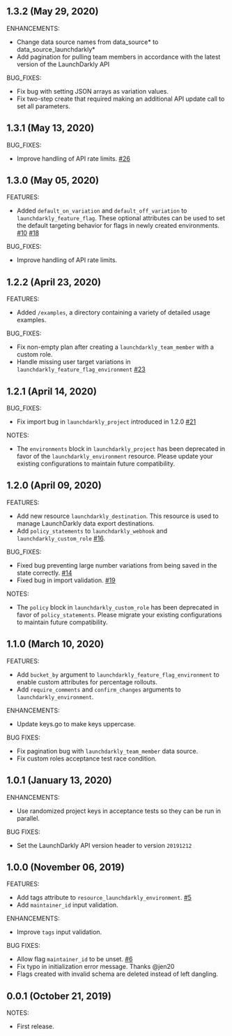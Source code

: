 ## 1.3.2 (May 29, 2020)

ENHANCEMENTS:

- Change data source names from data_source* to data_source_launchdarkly*
- Add pagination for pulling team members in accordance with the latest version of the LaunchDarkly API

BUG_FIXES: 

- Fix bug with setting JSON arrays as variation values.
- Fix two-step create that required making an additional API update call to set all parameters.


## 1.3.1 (May 13, 2020)

BUG_FIXES:

- Improve handling of API rate limits. [#26](https://github.com/terraform-providers/terraform-provider-launchdarkly/issues/26)

## 1.3.0 (May 05, 2020)

FEATURES:

- Added `default_on_variation` and `default_off_variation` to `launchdarkly_feature_flag`. These optional attributes can be used to set the default targeting behavior for flags in newly created environments. [#10](https://github.com/terraform-providers/terraform-provider-launchdarkly/issues/10) [#18](https://github.com/terraform-providers/terraform-provider-launchdarkly/issues/18)

BUG_FIXES:

- Improve handling of API rate limits.

## 1.2.2 (April 23, 2020)

FEATURES:

- Added `/examples`, a directory containing a variety of detailed usage examples.

BUG_FIXES:

- Fix non-empty plan after creating a `launchdarkly_team_member` with a custom role.
- Handle missing user target variations in `launchdarkly_feature_flag_environment` [#23](https://github.com/terraform-providers/terraform-provider-launchdarkly/issues/23)

## 1.2.1 (April 14, 2020)

BUG_FIXES:

- Fix import bug in `launchdarkly_project` introduced in 1.2.0 [#21](https://github.com/terraform-providers/terraform-provider-launchdarkly/issues/21)

NOTES:

- The `environments` block in `launchdarkly_project` has been deprecated in favor of the `launchdarkly_environment` resource. Please update your existing configurations to maintain future compatibility.

## 1.2.0 (April 09, 2020)

FEATURES:

- Add new resource `launchdarkly_destination`. This resource is used to manage LaunchDarkly data export destinations.
- Add `policy_statements` to `launchdarkly_webhook` and `launchdarkly_custom_role` [#16](https://github.com/terraform-providers/terraform-provider-launchdarkly/issues/16).

BUG_FIXES:

- Fixed bug preventing large number variations from being saved in the state correctly. [#14](https://github.com/terraform-providers/terraform-provider-launchdarkly/issues/14)
- Fixed bug in import validation. [#19](https://github.com/terraform-providers/terraform-provider-launchdarkly/issues/19)

NOTES:

- The `policy` block in `launchdarkly_custom_role` has been deprecated in favor of `policy_statements`. Please migrate your existing configurations to maintain future compatibility.

## 1.1.0 (March 10, 2020)

FEATURES:

- Add `bucket_by` argument to `launchdarkly_feature_flag_environment` to enable custom attributes for percentage rollouts.
- Add `require_comments` and `confirm_changes` arguments to `launchdarkly_environment`.

ENHANCEMENTS:

- Update keys.go to make keys uppercase.

BUG FIXES:

- Fix pagination bug with `launchdarkly_team_member` data source.
- Fix custom roles acceptance test race condition.

## 1.0.1 (January 13, 2020)

ENHANCEMENTS:

- Use randomized project keys in acceptance tests so they can be run in parallel.

BUG FIXES:

- Set the LaunchDarkly API version header to version `20191212`

## 1.0.0 (November 06, 2019)

FEATURES:

- Add tags attribute to `resource_launchdarkly_environment`. [#5](https://github.com/terraform-providers/terraform-provider-launchdarkly/issues/5)
- Add `maintainer_id` input validation.

ENHANCEMENTS:

- Improve `tags` input validation.

BUG FIXES:

- Allow flag `maintainer_id` to be unset. [#6](https://github.com/terraform-providers/terraform-provider-launchdarkly/issues/6)
- Fix typo in initialization error message. Thanks @jen20
- Flags created with invalid schema are deleted instead of left dangling.

## 0.0.1 (October 21, 2019)

NOTES:

- First release.
